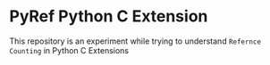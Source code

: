 # PyRef Python C Extension

This repository is an experiment while trying to understand 
`Refernce Counting` in Python C Extensions
